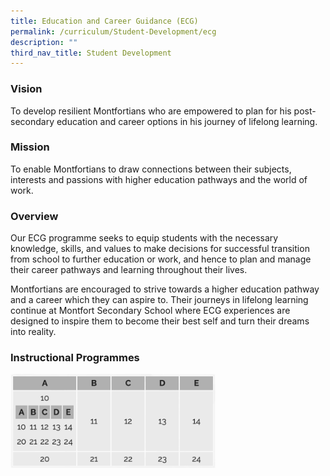 ```yaml
---
title: Education and Career Guidance (ECG)
permalink: /curriculum/Student-Development/ecg
description: ""
third_nav_title: Student Development
---
```

### Vision
To develop resilient Montfortians who are empowered to plan for his post-secondary education and career options in his journey of lifelong learning.

### Mission
To enable Montfortians to draw connections between their subjects, interests and passions with higher education pathways and the world of work.

### Overview
Our ECG programme seeks to equip students with the necessary knowledge, skills, and values to make decisions for successful transition from school to further education or work, and hence to plan and manage their career pathways and learning throughout their lives. 

Montfortians are encouraged to strive towards a higher education pathway and a career which they can aspire to. Their journeys in lifelong learning continue at Montfort Secondary School where ECG experiences are designed to inspire them to become their best self and turn their dreams into reality.


### Instructional Programmes

<img src="/images/ecg-ip.png" 
     style="width:65%">
